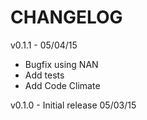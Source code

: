 CHANGELOG
=========

v0.1.1 - 05/04/15
* Bugfix using NAN
* Add tests
* Add Code Climate

v0.1.0 - Initial release 05/03/15

